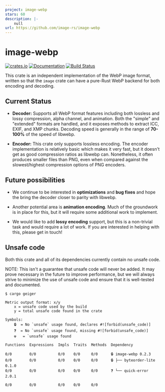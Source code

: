 ```yaml
---
project: image-webp
stars: 60
description: |-
    null
url: https://github.com/image-rs/image-webp
---
```


# image-webp

[![crates.io](https://img.shields.io/crates/v/image-webp.svg)](https://crates.io/crates/image-webp)
[![Documentation](https://docs.rs/image-webp/badge.svg)](https://docs.rs/image-webp)
[![Build Status](https://github.com/image-rs/image-webp/workflows/Rust%20CI/badge.svg)](https://github.com/image-rs/image-webp/actions)

This crate is an independent implementation of the WebP image format, written so
that the `image` crate can have a pure-Rust WebP backend for both encoding and
decoding.

## Current Status

* **Decoder:** Supports all WebP format features including both lossless and
  lossy compression, alpha channel, and animation. Both the "simple" and
  "extended" formats are handled, and it exposes methods to extract ICC, EXIF,
  and XMP chunks. Decoding speed is generally in the range of **70-100%** of the
  speed of libwebp.

* **Encoder:** This crate only supports lossless encoding. The encoder
  implementation is relatively basic which makes it very fast, but it doesn't
  get as good compression ratios as libwebp can. Nonetheless, it often produces
  smaller files than PNG, even when compared against the slowest/highest
  compression options of PNG encoders.

## Future possibilities

* We continue to be interested in **optimizations** and **bug fixes** and hope
  the bring the decoder closer to parity with libwebp.

* Another potential area is **animation encoding**. Much of the groundwork is in
  place for this, but it will require some additional work to implement.

* We would like to add **lossy encoding** support, but this is a non-trivial
  task and would require a lot of work. If you are interested in helping with
  this, please get in touch!

## Unsafe code

Both this crate and all of its dependencies currently contain no unsafe code.

NOTE: This isn't a guarantee that unsafe code will never be added. It may prove
necessary in the future to improve performance, but we will always strive to
minimize the use of unsafe code and ensure that it is well-tested and
documented.

```
$ cargo geiger

Metric output format: x/y
    x = unsafe code used by the build
    y = total unsafe code found in the crate

Symbols:
    🔒  = No `unsafe` usage found, declares #![forbid(unsafe_code)]
    ❓  = No `unsafe` usage found, missing #![forbid(unsafe_code)]
    ☢️   = `unsafe` usage found

Functions  Expressions  Impls  Traits  Methods  Dependency

0/0        0/0          0/0    0/0     0/0      🔒 image-webp 0.2.3
0/0        0/0          0/0    0/0     0/0      🔒 ├── byteorder-lite 0.1.0
0/0        0/0          0/0    0/0     0/0      ❓ └── quick-error 2.0.1

0/0        0/0          0/0    0/0     0/0
```

